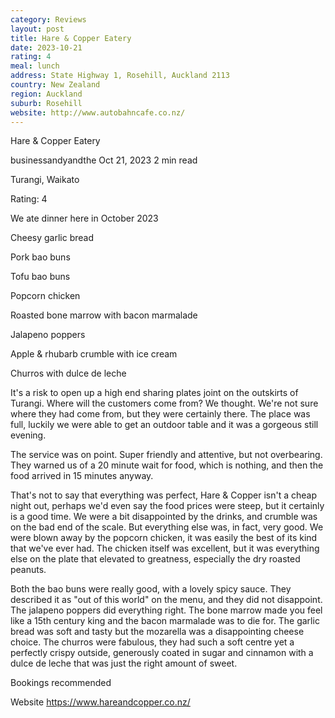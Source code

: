 ```yaml
---
category: Reviews
layout: post
title: Hare & Copper Eatery
date: 2023-10-21
rating: 4
meal: lunch
address: State Highway 1, Rosehill, Auckland 2113
country: New Zealand
region: Auckland
suburb: Rosehill
website: http://www.autobahncafe.co.nz/
---
```


Hare & Copper Eatery

businessandyandthe
Oct 21, 2023
2 min read

Turangi, Waikato

Rating: 4 

We ate dinner here in October 2023 

Cheesy garlic bread 

Pork bao buns

Tofu bao buns

Popcorn chicken

Roasted bone marrow with bacon marmalade

Jalapeno poppers 

Apple & rhubarb crumble with ice cream

Churros with dulce de leche 

It's a risk to open up a high end sharing plates joint on the outskirts of Turangi. Where will the customers come from? We thought. We're not sure where they had come from, but they were certainly there. The place was full, luckily we were able to get an outdoor table and it was a gorgeous still evening. 

The service was on point. Super friendly and attentive, but not overbearing. They warned us of a 20 minute wait for food, which is nothing, and then the food arrived in 15 minutes anyway.

That's not to say that everything was perfect, Hare & Copper isn't a cheap night out, perhaps we'd even say the food prices were steep, but it certainly is a good time. We were a bit disappointed by the drinks, and crumble was on the bad end of the scale. But everything else was, in fact, very good. We were blown away by the popcorn chicken, it was easily the best of its kind that we've ever had. The chicken itself was excellent, but it was everything else on the plate that elevated to greatness, especially the dry roasted peanuts. 

Both the bao buns were really good, with a lovely spicy sauce. They described it as "out of this world" on the menu, and they did not disappoint. The jalapeno poppers did everything right. The bone marrow made you feel like a 15th century king and the bacon marmalade was to die for. The garlic bread was soft and tasty but the mozarella was a disappointing cheese choice. The churros were fabulous, they had such a soft centre yet a perfectly crispy outside, generously coated in sugar and cinnamon with a dulce de leche that was just the right amount of sweet. 

Bookings recommended 

Website https://www.hareandcopper.co.nz/